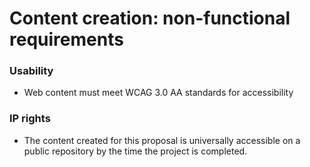 # Content creation: non-functional requirements

### Usability

* Web content must meet WCAG 3.0 AA standards for accessibility

### IP rights

* The content created for this proposal is universally accessible on a public repository by the time the project is completed.
